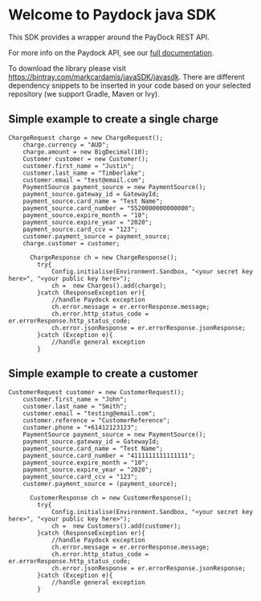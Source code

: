 # Welcome to Paydock java SDK 

This SDK provides a wrapper around the PayDock REST API.

For more info on the Paydock API, see our [full documentation](https://docs.paydock.com).

To download the library please visit https://bintray.com/markcardamis/javaSDK/javasdk.
There are different dependency snippets to be inserted in your code based on your selected repository (we support Gradle, Maven or Ivy).

## Simple example to create a single charge


    ChargeRequest charge = new ChargeRequest();
        charge.currency = "AUD";
        charge.amount = new BigDecimal(10);
        Customer customer = new Customer();
        customer.first_name = "Justin";
        customer.last_name = "Timberlake";
        customer.email = "test@email.com";
        PaymentSource payment_source = new PaymentSource();
        payment_source.gateway_id = GatewayId;
        payment_source.card_name = "Test Name";
        payment_source.card_number = "5520000000000000";
        payment_source.expire_month = "10";
        payment_source.expire_year = "2020";
        payment_source.card_ccv = "123";
        customer.payment_source = payment_source;
        charge.customer = customer;

          ChargeResponse ch = new ChargeResponse();
            try{
                Config.initialise(Environment.Sandbox, "<your secret key here>", "<your public key here>");
                ch =  new Charges().add(charge);
            }catch (ResponseException er){
                //handle Paydock exception
                ch.error.message = er.errorResponse.message;
                ch.error.http_status_code = er.errorResponse.http_status_code;
                ch.error.jsonResponse = er.errorResponse.jsonResponse;
            }catch (Exception e){
                //handle general exception
            }



## Simple example to create a customer


    CustomerRequest customer = new CustomerRequest();
        customer.first_name = "John";
        customer.last_name = "Smith";
        customer.email = "testing@email.com";
        customer.reference = "CustomerReference";
        customer.phone = "+61412123123";
        PaymentSource payment_source = new PaymentSource();
        payment_source.gateway_id = GatewayId;
        payment_source.card_name = "Test Name";
        payment_source.card_number = "4111111111111111";
        payment_source.expire_month = "10";
        payment_source.expire_year = "2020";
        payment_source.card_ccv = "123";
        customer.payment_source = (payment_source);

          CustomerResponse ch = new CustomerResponse();
            try{
                Config.initialise(Environment.Sandbox, "<your secret key here>", "<your public key here>");
                ch =  new Customers().add(customer);
            }catch (ResponseException er){
                //handle Paydock exception
                ch.error.message = er.errorResponse.message;
                ch.error.http_status_code = er.errorResponse.http_status_code;
                ch.error.jsonResponse = er.errorResponse.jsonResponse;
            }catch (Exception e){
                //handle general exception
            }
